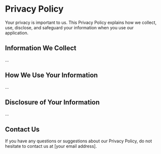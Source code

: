 # Privacy Policy

Your privacy is important to us. This Privacy Policy explains how we collect, use, disclose, and safeguard your information when you use our application.

## Information We Collect

...

## How We Use Your Information

...

## Disclosure of Your Information

...

## Contact Us

If you have any questions or suggestions about our Privacy Policy, do not hesitate to contact us at [your email address].
